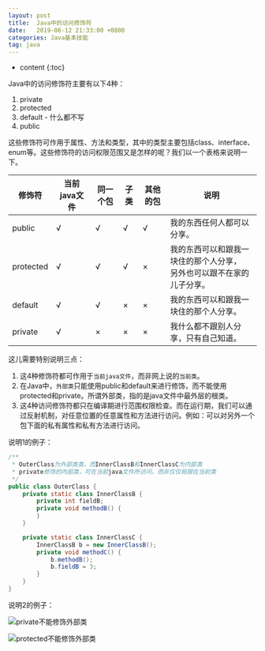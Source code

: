 ```yaml
---
layout: post
title:  Java中的访问修饰符
date:   2019-06-12 21:33:00 +0800
categories: Java基本技能
tag: java
---
```


* content
{:toc}

Java中的访问修饰符主要有以下4种：

1. private
2. protected
3. default - 什么都不写
4. public

这些修饰符可作用于属性、方法和类型，其中的类型主要包括class、interface、enum等。这些修饰符的访问权限范围又是怎样的呢？我们以一个表格来说明一下。

| 修饰符      | 当前java文件 | 同一个包 | 子类 | 其他的包 | 说明 |
| ---             | --- | --- | --- | --- | --- |
| public       | √ | √ | √ | √ |   我的东西任何人都可以分享。 |
| protected  | √ | √ | √ | × | 我的东西可以和跟我一块住的那个人分享，<br>另外也可以跟不在家的儿子分享。 |
| default      | √ | √ | × | × | 我的东西可以和跟我一块住的那个人分享。 |
| private      | √ | × | × | × | 我什么都不跟别人分享，只有自己知道。 |

这儿需要特别说明三点：

1. 这4种修饰符都可作用于`当前java文件`，而非网上说的`当前类`。
2. 在Java中，`外部类`只能使用public和default来进行修饰，而不能使用protected和private。所谓外部类，指的是java文件中最外层的根类。
3. 这4种访问修饰符都只在编译期进行范围权限检查。而在运行期，我们可以通过反射机制，对任意位置的任意属性和方法进行访问。例如：可以对另外一个包下面的私有属性和私有方法进行访问。

说明1的例子：

```java
/**
 * OuterClass为外部类类，而InnerClassB和InnerClassC为内部类
 * private修饰的内部类，可在当前java文件所访问，而非仅仅局限在当前类
 */
public class OuterClass {
    private static class InnerClassB {
        private int fieldB;
        private void methodB() {
        }
    }

    private static class InnerClassC {
        InnerClassB b = new InnerClassB();
        private void methodC() {
            b.methodB();
            b.fieldB = 3;
        }
    }
}
```

说明2的例子：

![private不能修饰外部类](https://upload-images.jianshu.io/upload_images/845143-cda3de9f0348d61c.png)

![protected不能修饰外部类](https://upload-images.jianshu.io/upload_images/845143-ccaa8b7a447340c9.png)
